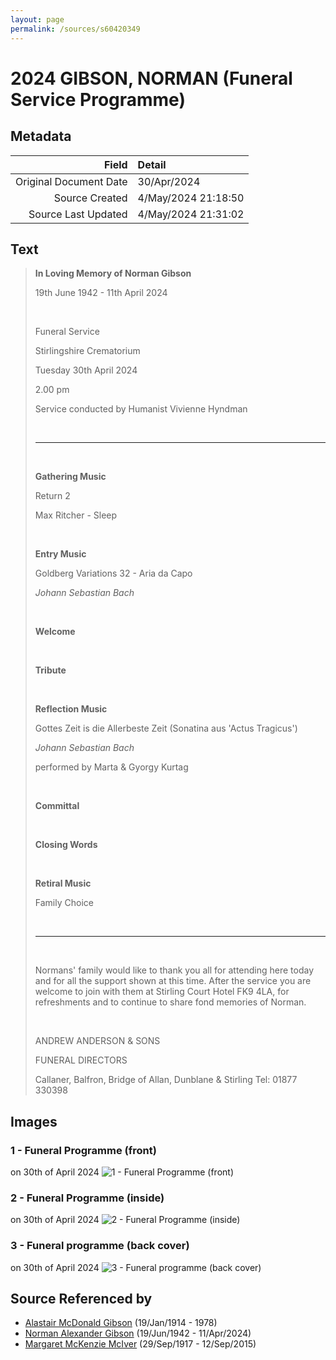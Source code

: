 ```yaml
---
layout: page
permalink: /sources/s60420349
---
```


# 2024 GIBSON, NORMAN (Funeral Service Programme)

## Metadata

Field | Detail
---:|:---
Original Document Date | 30/Apr/2024
Source Created | 4/May/2024 21:18:50
Source Last Updated | 4/May/2024 21:31:02

## Text

> **In Loving Memory of Norman Gibson**
>
> 19th June 1942 - 11th April 2024
>
> <br/>
>
> Funeral Service
>
> Stirlingshire Crematorium
>
> Tuesday 30th April 2024
>
> 2.00 pm
>
> Service conducted by Humanist Vivienne Hyndman
>
> <br/>
>
> ---
>
> <br/>
>
> **Gathering Music**
>
> Return 2
>
> Max Ritcher - Sleep
>
> <br/>
>
> **Entry Music**
>
> Goldberg Variations 32 - Aria da Capo
>
> _Johann Sebastian Bach_
>
> <br/>
>
> **Welcome**
>
> <br/>
>
> **Tribute**
>
> <br/>
>
> **Reflection Music**
>
> Gottes Zeit is die Allerbeste Zeit (Sonatina aus 'Actus Tragicus')
>
> _Johann Sebastian Bach_
>
> performed by Marta & Gyorgy Kurtag
>
> <br/>
>
> **Committal**
>
> <br/>
>
> **Closing Words**
>
> <br/>
>
> **Retiral Music**
>
> Family Choice
>
> <br/>
>
> ---
>
> <br/>
>
> Normans' family would like to thank you all for attending here today and for all the support shown at this time. After the service you are welcome to join with them at Stirling Court Hotel FK9 4LA, for refreshments and to continue to share fond memories of Norman.
>
> <br/>
>
> ANDREW ANDERSON & SONS
>
> FUNERAL DIRECTORS
>
> Callaner, Balfron, Bridge of Allan, Dunblane & Stirling Tel: 01877 330398
>

## Images

### 1 - Funeral Programme (front)

on 30th of April 2024
![1 - Funeral Programme (front)](../media/79617421.jpg)

### 2 - Funeral Programme (inside)

on 30th of April 2024
![2 - Funeral Programme (inside)](../media/42449423.jpg)

### 3 - Funeral programme (back cover)

on 30th of April 2024
![3 - Funeral programme (back cover)](../media/56208940.jpg)

## Source Referenced by

* [Alastair McDonald Gibson](../people/@3963708@-alastair-mcdonald-gibson-b1914-1-19-d1978.md) (19/Jan/1914 - 1978)
* [Norman Alexander Gibson](../people/@86606770@-norman-alexander-gibson-b1942-6-19-d2024-4-11.md) (19/Jun/1942 - 11/Apr/2024)
* [Margaret McKenzie McIver](../people/@24380064@-margaret-mckenzie-mciver-b1917-9-29-d2015-9-12.md) (29/Sep/1917 - 12/Sep/2015)
